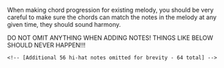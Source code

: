 When making chord progression for existing melody, you should be very careful to make sure the chords can match the notes in the melody at any given time, they should sound harmony.

DO NOT OMIT ANYTHING WHEN ADDING NOTES!
THINGS LIKE BELOW SHOULD NEVER HAPPEN!!!
```
<!-- [Additional 56 hi-hat notes omitted for brevity - 64 total] -->
```
